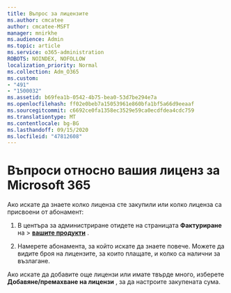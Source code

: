 ```yaml
---
title: Въпрос за лицензите
ms.author: cmcatee
author: cmcatee-MSFT
manager: mnirkhe
ms.audience: Admin
ms.topic: article
ms.service: o365-administration
ROBOTS: NOINDEX, NOFOLLOW
localization_priority: Normal
ms.collection: Adm_O365
ms.custom:
- "491"
- "1500032"
ms.assetid: b69fea1b-0542-4b75-bea0-53d7be294e7a
ms.openlocfilehash: ff02e0beb7a15053961e860bfa1bf5a66d9eeaaf
ms.sourcegitcommit: c6692ce0fa1358ec3529e59ca0ecdfdea4cdc759
ms.translationtype: MT
ms.contentlocale: bg-BG
ms.lasthandoff: 09/15/2020
ms.locfileid: "47812608"
---
```

# <a name="questions-about-your-microsoft-365-license"></a>Въпроси относно вашия лиценз за Microsoft 365

Ако искате да знаете колко лиценза сте закупили или колко лиценза са присвоени от абонамент:
  
1. В центъра за администриране отидете на страницата **Фактуриране** на \> **[вашите продукти](https://go.microsoft.com/fwlink/p/?linkid=842054)** .

2. Намерете абонамента, за който искате да знаете повече. Можете да видите броя на лицензите, за които плащате, и колко са налични за възлагане.

Ако искате да добавите още лицензи или имате твърде много, изберете **Добавяне/премахване на лицензи** , за да настроите закупената сума.